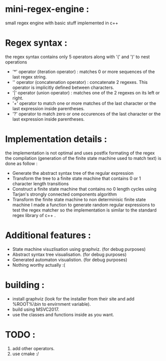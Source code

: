 # mini-regex-engine :
small regex engine with basic stuff implemented in c++
# Regex syntax :
the regex syntax contains only 5 operators along with '(' and ')' to nest operations
  * '*' operator (iteration operator) : matches 0 or more sequences of the last regex string.
  * '' operator (concatenation operator) : concatenate 2 regexes. This operator is implicitly defined between characters.
  * '|' operator (union operator) : matches one of the 2 regexes on its left or right.
  * '+' operator to match one or more matches of the last character or the last expression inside parentheses.
  * '?' operator to match zero or one occurences of the last character or the last expression inside parentheses.
# Implementation details :
the implementation is not optimal and uses postfix formating of the regex
the compilation (generation of the finite state machine used to match text) is done as follow :
  * Generate the abstract syntax tree of the regular expression
  * Transform the tree to a finite state machine that contains 0 or 1 character length transitions
  * Construct a finite state machine that contains no 0 length cycles using Tarjan's strongly connected components algorithm
  * Transform the finite state machine to non determinisic finite state machine
I made a function to generate random regular expressions to test the regex matcher so the implementation is similar to the standard regex library of c++ .
# Additional features :
  * State machine visuzlisation using graphviz. (for debug purposes)
  * Abstract syntax tree visualisation. (for debug purposes)
  * Generated automaton visualistion. (for debug purposes)
  * Nothing worthy actually :(
# building :
  * install graphviz (look for the installer from their site and add %ROOT%\bin to envirnment variable).
  * build using MSVC2017.
  * use the classes and functions inside as you want.
# TODO :
  1) add other operators.
  2) use cmake :/
